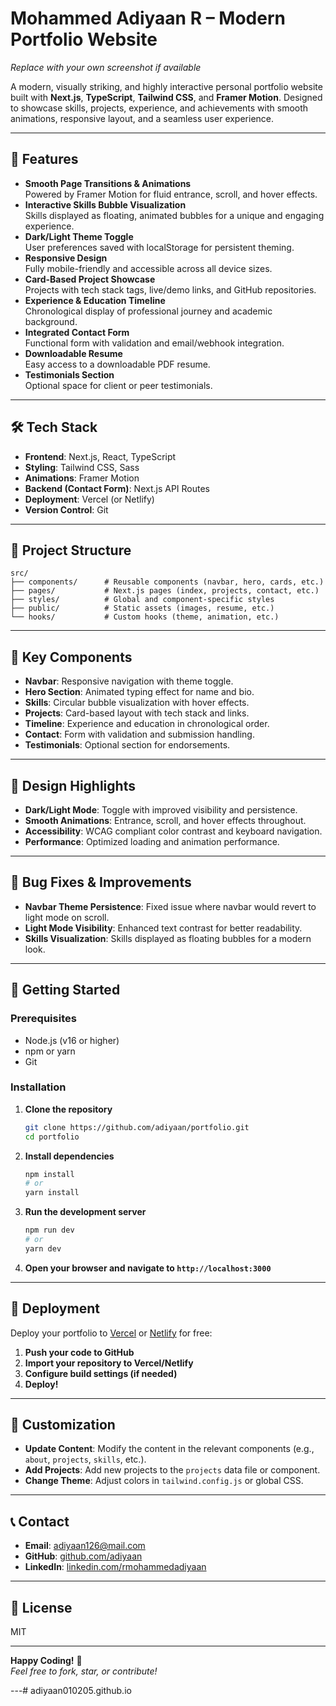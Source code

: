 

# Mohammed Adiyaan R – Modern Portfolio Website

  
*Replace with your own screenshot if available*

A modern, visually striking, and highly interactive personal portfolio website built with **Next.js**, **TypeScript**, **Tailwind CSS**, and **Framer Motion**. Designed to showcase skills, projects, experience, and achievements with smooth animations, responsive layout, and a seamless user experience.

---

## 🚀 Features

- **Smooth Page Transitions & Animations**  
  Powered by Framer Motion for fluid entrance, scroll, and hover effects.
- **Interactive Skills Bubble Visualization**  
  Skills displayed as floating, animated bubbles for a unique and engaging experience.
- **Dark/Light Theme Toggle**  
  User preferences saved with localStorage for persistent theming.
- **Responsive Design**  
  Fully mobile-friendly and accessible across all device sizes.
- **Card-Based Project Showcase**  
  Projects with tech stack tags, live/demo links, and GitHub repositories.
- **Experience & Education Timeline**  
  Chronological display of professional journey and academic background.
- **Integrated Contact Form**  
  Functional form with validation and email/webhook integration.
- **Downloadable Resume**  
  Easy access to a downloadable PDF resume.
- **Testimonials Section**  
  Optional space for client or peer testimonials.

---

## 🛠 Tech Stack

- **Frontend**: Next.js, React, TypeScript
- **Styling**: Tailwind CSS, Sass
- **Animations**: Framer Motion
- **Backend (Contact Form)**: Next.js API Routes
- **Deployment**: Vercel (or Netlify)
- **Version Control**: Git

---

## 📂 Project Structure

```plaintext
src/
├── components/      # Reusable components (navbar, hero, cards, etc.)
├── pages/           # Next.js pages (index, projects, contact, etc.)
├── styles/          # Global and component-specific styles
├── public/          # Static assets (images, resume, etc.)
└── hooks/           # Custom hooks (theme, animation, etc.)
```

---

## 🧩 Key Components

- **Navbar**: Responsive navigation with theme toggle.
- **Hero Section**: Animated typing effect for name and bio.
- **Skills**: Circular bubble visualization with hover effects.
- **Projects**: Card-based layout with tech stack and links.
- **Timeline**: Experience and education in chronological order.
- **Contact**: Form with validation and submission handling.
- **Testimonials**: Optional section for endorsements.

---

## 🎨 Design Highlights

- **Dark/Light Mode**: Toggle with improved visibility and persistence.
- **Smooth Animations**: Entrance, scroll, and hover effects throughout.
- **Accessibility**: WCAG compliant color contrast and keyboard navigation.
- **Performance**: Optimized loading and animation performance.

---

## 🐛 Bug Fixes & Improvements

- **Navbar Theme Persistence**: Fixed issue where navbar would revert to light mode on scroll.
- **Light Mode Visibility**: Enhanced text contrast for better readability.
- **Skills Visualization**: Skills displayed as floating bubbles for a modern look.

---

## 🚀 Getting Started

### Prerequisites

- Node.js (v16 or higher)
- npm or yarn
- Git

### Installation

1. **Clone the repository**
   ```bash
   git clone https://github.com/adiyaan/portfolio.git
   cd portfolio
   ```
2. **Install dependencies**
   ```bash
   npm install
   # or
   yarn install
   ```
3. **Run the development server**
   ```bash
   npm run dev
   # or
   yarn dev
   ```
4. **Open your browser and navigate to `http://localhost:3000`**

---

## 🚀 Deployment

Deploy your portfolio to [Vercel](https://vercel.com/) or [Netlify](https://www.netlify.com/) for free:

1. **Push your code to GitHub**
2. **Import your repository to Vercel/Netlify**
3. **Configure build settings (if needed)**
4. **Deploy!**

---

## 📝 Customization

- **Update Content**: Modify the content in the relevant components (e.g., `about`, `projects`, `skills`, etc.).
- **Add Projects**: Add new projects to the `projects` data file or component.
- **Change Theme**: Adjust colors in `tailwind.config.js` or global CSS.

---

## 📞 Contact

- **Email**: adiyaan126@mail.com
- **GitHub**: [github.com/adiyaan](https://github.com/adiyaan)
- **LinkedIn**: [linkedin.com/rmohammedadiyaan](https://linkedin.com/rmohammedadiyaan)

---

## 📜 License

MIT

---

**Happy Coding!** 🚀  
*Feel free to fork, star, or contribute!*

---# adiyaan010205.github.io
